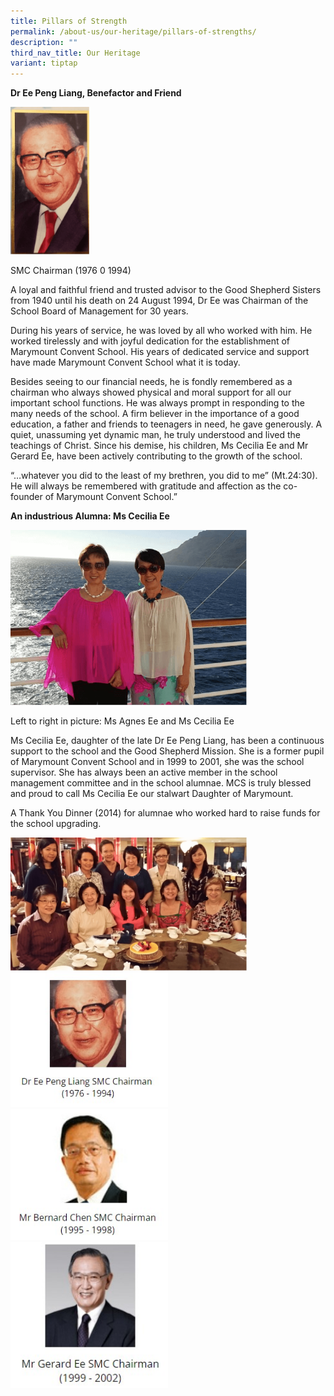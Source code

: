 ```yaml
---
title: Pillars of Strength
permalink: /about-us/our-heritage/pillars-of-strengths/
description: ""
third_nav_title: Our Heritage
variant: tiptap
---
```

<p><strong>Dr Ee Peng Liang, Benefactor and Friend</strong>
</p>
<div class="isomer-image-wrapper">
<img style="width: 25%;" height="auto" width="100%" src="/images/pil1.png">
</div>
<p>SMC Chairman (1976 0 1994)</p>
<p>A loyal and faithful friend and trusted advisor to the Good Shepherd Sisters
from 1940 until his death on 24 August 1994, Dr Ee was Chairman of the
School Board of Management for 30 years.</p>
<p>During his years of service, he was loved by all who worked with him.
He worked tirelessly and with joyful dedication for the establishment of
Marymount Convent School. His years of dedicated service and support have
made Marymount Convent School what it is today.</p>
<p>Besides seeing to our financial needs, he is fondly remembered as a chairman
who always showed physical and moral support for all our important school
functions. He was always prompt in responding to the many needs of the
school. A firm believer in the importance of a good education, a father
and friends to teenagers in need, he gave generously. A quiet, unassuming
yet dynamic man, he truly understood and lived the teachings of Christ.
Since his demise, his children, Ms Cecilia Ee and Mr Gerard Ee, have been
actively contributing to the growth of the school.&nbsp;</p>
<p>“…whatever you did to the least of my brethren, you did to me” (Mt.24:30).
He will always be remembered with gratitude and affection as the co-founder
of Marymount Convent School.”</p>
<p><strong>An industrious Alumna: Ms Cecilia Ee</strong>
</p>
<div class="isomer-image-wrapper">
<img style="width: 75%;" height="auto" width="100%" src="/images/pil2.png">
</div>
<p>Left to right in picture: Ms Agnes Ee and Ms Cecilia Ee</p>
<p>Ms Cecilia Ee, daughter of the late Dr Ee Peng Liang, has been a continuous
support to the school and the Good Shepherd Mission. She is a former pupil
of Marymount Convent School and in 1999 to 2001, she was the school supervisor.
She has always been an active member in the school management committee
and in the school alumnae. MCS is truly blessed and proud to call Ms Cecilia
Ee our stalwart Daughter of Marymount.&nbsp;</p>
<p>A Thank You Dinner (2014) for alumnae who worked hard to raise funds for
the school upgrading.</p>
<div class="isomer-image-wrapper">
<img style="width: 75%;" height="auto" width="100%" src="/images/pil3.png">
</div>
<div class="isomer-image-wrapper">
<img style="width: 50%;" height="auto" width="100%" src="/images/DrEe.jpg">
</div>
<div class="isomer-image-wrapper">
<img style="width: 50%;" height="auto" width="100%" src="/images/DrChen.jpg">
</div>
<div class="isomer-image-wrapper">
<img style="width: 50%;" height="auto" width="100%" src="/images/DrGEe.jpg">
</div>
<p></p>